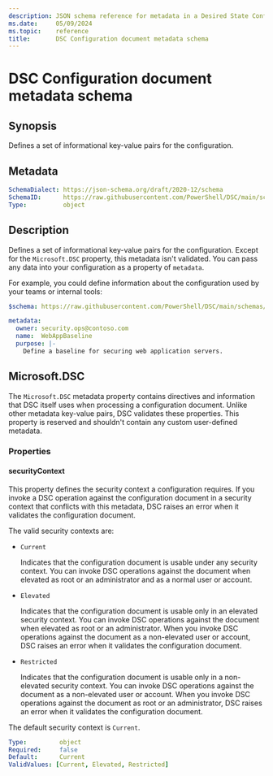 ```yaml
---
description: JSON schema reference for metadata in a Desired State Configuration document.
ms.date:     05/09/2024
ms.topic:    reference
title:       DSC Configuration document metadata schema
---
```


# DSC Configuration document metadata schema

## Synopsis

Defines a set of informational key-value pairs for the configuration.

## Metadata

```yaml
SchemaDialect: https://json-schema.org/draft/2020-12/schema
SchemaID:      https://raw.githubusercontent.com/PowerShell/DSC/main/schemas/2023/10/config/document.metadata.json
Type:          object
```

## Description

Defines a set of informational key-value pairs for the configuration. Except for the
`Microsoft.DSC` property, this metadata isn't validated. You can pass any data into your
configuration as a property of `metadata`.

For example, you could define information about the configuration used by your teams or internal
tools:

```yaml
$schema: https://raw.githubusercontent.com/PowerShell/DSC/main/schemas/2024/04/bundled/config/document.vscode.json

metadata:
  owner: security.ops@contoso.com
  name:  WebAppBaseline
  purpose: |-
    Define a baseline for securing web application servers.
```

## Microsoft.DSC

The `Microsoft.DSC` metadata property contains directives and information that DSC itself uses when
processing a configuration document. Unlike other metadata key-value pairs, DSC validates these
properties. This property is reserved and shouldn't contain any custom user-defined metadata.

### Properties

#### securityContext

This property defines the security context a configuration requires. If you invoke a DSC operation
against the configuration document in a security context that conflicts with this metadata, DSC
raises an error when it validates the configuration document.

The valid security contexts are:

- `Current`

  Indicates that the configuration document is usable under any security context. You can invoke
  DSC operations against the document when elevated as root or an administrator and as a normal
  user or account.
- `Elevated`

  Indicates that the configuration document is usable only in an elevated security context. You can
  invoke DSC operations against the document when elevated as root or an administrator. When you
  invoke DSC operations against the document as a non-elevated user or account, DSC raises an error
  when it validates the configuration document.
- `Restricted`

  Indicates that the configuration document is usable only in a non-elevated security context. You
  can invoke DSC operations against the document as a non-elevated user or account. When you invoke
  DSC operations against the document as root or an administrator, DSC raises an error when it
  validates the configuration document.

The default security context is `Current`.

```yaml
Type:         object
Required:     false
Default:      Current
ValidValues: [Current, Elevated, Restricted]
```
